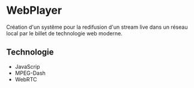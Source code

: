 # WebPlayer
Création d'un systême pour la redifusion d'un stream live dans un réseau local par le billet de technologie web moderne.

## Technologie
- JavaScrip
- MPEG-Dash
- WebRTC
